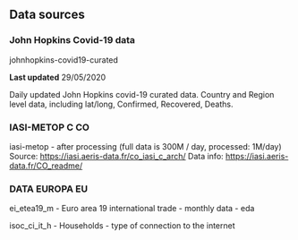 ## Data sources

### John Hopkins Covid-19 data

johnhopkins-covid19-curated

**Last updated** 29/05/2020

Daily updated John Hopkins covid-19 curated data. 
Country and Region level data, including lat/long, Confirmed, Recovered, Deaths.

### IASI-METOP C CO

iasi-metop - after processing (full data is 300M / day, processed: 1M/day)
Source: https://iasi.aeris-data.fr/co_iasi_c_arch/
Data info: https://iasi.aeris-data.fr/CO_readme/


### DATA EUROPA EU

ei_etea19_m - Euro area 19 international trade - monthly data - eda

isoc_ci_it_h - Households - type of connection to the internet


